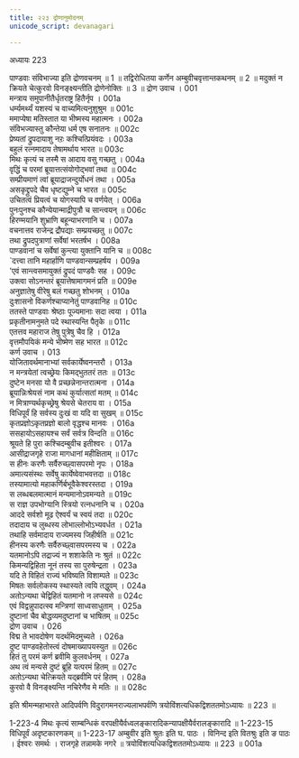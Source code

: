 ```yaml
---
title: २२३ द्रोणानुमोदनम्
unicode_script: devanagari

---
```



अध्यायः 223
	
पाण्डवाः संविभाज्या इति द्रोणवचनम् ॥ 1 ॥ तद्विरोधितया कर्णेन अम्बुवीचवृत्तान्तकथनम् ॥ 2 ॥ मदुक्तं न क्रियते चेत्कुरवो विनङ्क्ष्यन्तीति द्रोणेनोक्तिः ॥ 3 ॥
द्रोण उवाच ।	001  
मन्त्राय समुपानीतैर्धृतराष्ट्र हितैर्नृप ।	001a  
धर्म्यमर्थ्यं यशस्यं च वाच्यमित्यनुशुश्रुम ॥	001c  
ममाप्येषा मतिस्तात या भीष्मस्य महात्मनः ।	002a  
संविभज्यास्तु कौन्तेया धर्म एष सनातनः ॥	002c  
प्रेष्यतां द्रुपदायाशु नऱः कश्चित्प्रियंवदः ।	003a  
बहुलं रत्नमादाय तेषामर्थाय भारत ॥	003c  
मिथः कृत्यं च तस्मै स आदाय वसु गच्छतु ।	004a  
वृद्धिं च परमां ब्रूयात्तत्संयोगोद्भवां तथा ॥	004c  
सम्प्रीयमाणं त्वां ब्रूयाद्राजन्दुर्योधनं तथा ।	005a  
असकृद्द्रुपदे चैव धृष्टद्युम्ने च भारत ॥	005c  
उचितत्वं प्रियत्वं च योगस्यापि च वर्णयेत् ।	006a  
पुनःपुनश्च कौन्येयान्माद्रीपुत्रौ च सान्त्वयन् ॥	006c  
हिरण्मयानि शुभ्राणि बहून्याभरणानि च ।	007a  
वचनात्तव राजेन्द्र द्रौपद्याः सम्प्रयच्छतु ॥	007c  
तथा द्रुपदपुत्राणां सर्वेषां भरतर्षभ ।	008a  
पाण्डवानां च सर्वेषां कुन्त्या युक्तानि यानि च ॥	008c  
`दत्त्वा तानि महार्हाणि पाण्डवान्सम्प्रहर्षय ।	009a  
'एवं सान्त्वसमायुक्तं द्रुपदं पाण्डवैः सह ।	009c  
उक्त्वा सोऽनन्तरं ब्रूयात्तेषामागमनं प्रति ॥	009e  
अनुज्ञातेषु वीरेषु बलं गच्छतु शोभनम् ।	010a  
दुःशासनो विकर्णश्चाप्यानेतुं पाण्डवानिह ॥	010c  
ततस्ते पाण्डवाः श्रेष्ठाः पूज्यमानाः सदा त्वया ।	011a  
प्रकृतीनामनुमते पदे स्थास्यन्ति पैतृके ॥	011c  
एतत्तव महाराज तेषु पुत्रेषु चैव हि ।	012a  
वृत्तमौपयिकं मन्ये भीष्मेण सह भारत ॥	012c  
कर्ण उवाच ।	013  
योजितावर्थमानाभ्यां सर्वकार्येष्वनन्तरौ ।	013a  
न मन्त्रयेतां त्वच्छ्रेयः किमद्भुततरं ततः ॥	013c  
दुष्टेन मनसा यो वै प्रच्छन्नेनान्तरात्मना ।	014a  
ब्रूयान्निःश्रेयसं नाम कथं कुर्यात्सतां मतम् ॥	014c  
न मित्राण्यर्थकृच्छ्रेषु श्रेयसे चेतराय वा ।	015a  
विधिपूर्वं हि सर्वस्य दुःखं वा यदि वा सुखम् ॥	015c  
कृतप्रज्ञोऽकृतप्रज्ञो बालो वृद्धश्च मानवः ।	016a  
ससहायोऽसहायश्च सर्वं सर्वत्र विन्दति ॥	016c  
श्रूयते हि पुरा कश्चिदम्बुवीच इतीश्वरः ।	017a  
आसीद्राजगृहे राजा मागधानां महीक्षिताम् ॥	017c  
स हीनः करणैः सर्वैरुच्छ्वासपरमो नृपः ।	018a  
अमात्यसंस्थः सर्वेषु कार्येष्वेवाभवत्तदा ॥	018c  
तस्यामात्यो महाकर्णिर्बभूवैकेश्वरस्तदा ।	019a  
स लब्धबलमात्मानं मन्यमानोऽवमन्यते ॥	019c  
स राज्ञ उपभोग्यानि स्त्रियो रत्नधनानि च ।	020a  
आददे सर्वशो मूढ ऐश्वर्यं च स्वयं तदा ॥	020c  
तदादाय च लुब्धस्य लोभाल्लोभोऽभ्यवर्धत ।	021a  
तथाहि सर्वमादाय राज्यमस्य जिहीर्षति ॥	021c  
हीनस्य करणैः सर्वैरुच्छ्वासपरमस्य च ।	022a  
यतमानोऽपि तद्राज्यं न शशाकेति नः श्रुतं ॥	022c  
किमन्यद्विहिता नूनं तस्य सा पुरुषेन्द्रता ।	023a  
यदि ते विहितं राज्यं भविष्यति विशाम्पते ॥	023c  
मिषतः सर्वलोकस्य स्थास्यते त्वयि तद्धुवम् ।	024a  
अतोऽन्यथा चेद्विहितं यतमानो न लप्स्यसे ॥	024c  
एवं विद्वन्नुपादत्स्व मन्त्रिणां साध्वसाधुताम् ।	025a  
दुष्टानां चैव बोद्धव्यमदुष्टानां च भाषितम् ॥	025c  
द्रोण उवाच ।	026  
विद्म ते भावदोषेण यदर्थमिदमुच्यते ।	026a  
दुष्ट पाण्डवहेतोस्त्वं दोषमाख्यापयस्युत ॥	026c  
हितं तु परमं कर्ण ब्रवीमि कुलवर्धनम् ।	027a  
अथ त्वं मन्यसे दुष्टं ब्रूहि यत्परमं हितम् ॥	027c  
अतोऽन्यथा चेत्क्रियते यद्ब्रवीमि परं हितम् ।	028a  
कुरवो वै विनङ्क्ष्यन्ति नचिरेणैव मे मतिः ॥ ॥	028c  
	
इति श्रीमन्महाभारते आदिपर्वणि विदुरागमनराज्यलाभपर्वणि त्रयोविंशत्यधिकद्विशततमोऽध्यायः ॥ 223 ॥

1-223-4 मिथः कृत्यं साम्बन्धिकं वरपक्षीयैर्वध्वलङ्कारादिकन्यापक्षीयैर्वरालङ्कारादि ॥ 1-223-15 विधिपूर्वं अदृष्टकारणकम् ॥ 1-223-17 अम्बुवीर इति श्रुतः इति घ. पाठः । विनिन्द इति वितश्रुः इति ङ पाठः । ईश्वरः समर्थः । राजगृहे तन्नामके नगरे ॥ त्रयोविंशत्यधिकद्विशततमोऽध्यायः ॥ 223 ॥	001a	  